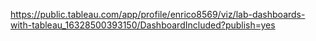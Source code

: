 https://public.tableau.com/app/profile/enrico8569/viz/lab-dashboards-with-tableau_16328500393150/DashboardIncluded?publish=yes
